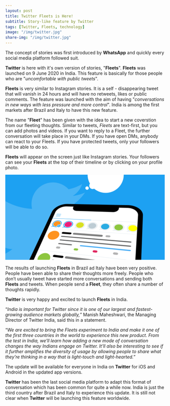 ```yaml
---
layout: post
title: Twitter Fleets is Here!
subtitle: Story-like feature by Twitter
tags: [Twitter, Fleets, technology]
image: "/img/twitter.jpg"
share-img: "/img/twitter.jpg"
---
```


The concept of stories was first introduced by **WhatsApp** and quickly every social media platform followed suit.

**Twitter** is here with it's own version of stories, "**Fleets**". **Fleets** was launched on 9 June 2020 in India. This feature is basically for those people who are "*uncomfortable with public tweets*".

**Fleets** is very similar to Instagram stories. It is a self - disappearing tweet that will vanish in 24 hours and will have no retweets, likes or public comments. The feature was launched with the aim of having "*conversations in new ways with less pressure and more control*". India is among the first markets after Brazil and Italy to have this new feature.

The name "**Fleet**" has been given with the idea to start a new coverstion from our fleeting thoughts. Similar to tweets, *Fleets* are text-first, but you can add photos and videos. If you want to reply to a Fleet, the further conversation will take place in your DMs. If you have open DMs, anybody can react to your Fleets. If you have protected tweets, only your followers will be able to do so.

**Fleets** will appear on the screen just like Instagram stories. Your followers can see your **Fleets** at the top of their timeline or by clicking on your profile photo.

<img src="/img/twitter1.jpg" alt="Fleets">

The results of launching **Fleets** in Brazil ad Italy have been very positive. People have been able to share their thoughts more freely. People who don’t usually tweet have started more conversations and sending both **Fleets** and tweets. When people send a **Fleet**, they often share a number of thoughts rapidly.        

**Twitter** is very happy and excited to launch **Fleets** in India. 

“*India is important for Twitter since it is one of our largest and fastest-growing audience markets globally,*” Manish Maheshwari, the Managing Director of Twitter India, said this in a statement. 

“*We are excited to bring the Fleets experiment to India and make it one of the first three countries in the world to experience this new product. From the test in India, we’ll learn how adding a new mode of conversation changes the way Indians engage on Twitter. It’ll also be interesting to see if it further amplifies the diversity of usage by allowing people to share what they’re thinking in a way that is light-touch and light-hearted.*”

The update will be available for everyone in India on **Twitter** for iOS and Android in the updated app versions.

**Twitter** has been the last social media platform to adapt this format of conversation which has been common for quite a while now. India is just the third country after Brazil and Italy to experience this update. It is still not clear when **Twitter** will be launching this feature worldwide.
